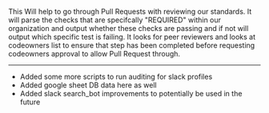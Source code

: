 This Will help to go through Pull Requests with reviewing our standards. 
It will parse the checks that are specifcally "REQUIRED" within our organization and output whether these checks are passing and if not will output which specific test is failing.
It looks for peer reviewers and looks at codeowners list to ensure that step has been completed before requesting codeowners approval to allow Pull Request through.

----------------------------------------------------------------

* Added some more scripts to run auditing for slack profiles
* Added google sheet DB data here as well
* Added slack search_bot improvements to potentially be used in the future
